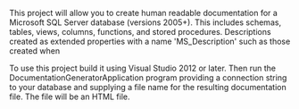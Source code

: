 This project will allow you to create human readable documentation for a Microsoft SQL Server database (versions 2005+).  This includes schemas, tables, views, columns, functions, and stored procedures.  Descriptions created as extended properties with a name 'MS_Description' such as those created when 

To use this project build it using Visual Studio 2012 or later.  Then run the DocumentationGeneratorApplication program providing a connection string to your database and supplying a file name for the resulting documentation file.  The file will be an HTML file.